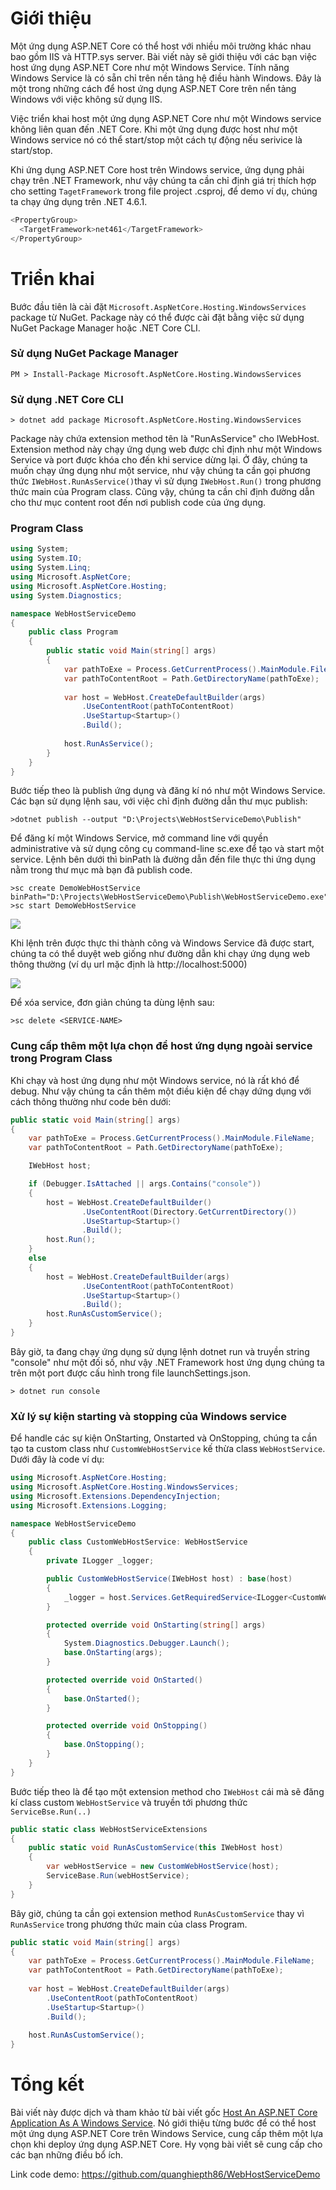 # Giới thiệu

Một ứng dụng ASP.NET Core có thể host với nhiều môi trường khác nhau bao gồm IIS và HTTP.sys server. Bài viết này sẽ giới thiệu với các bạn việc host ứng dụng ASP.NET Core như một Windows Service. Tính năng Windows Service là có sẵn chỉ trên nền tảng hệ điều hành Windows. Đây là một trong những cách để host ứng dụng ASP.NET Core trên nển tảng Windows với  việc không sử dụng IIS.

Việc triển khai host một ứng dụng ASP.NET Core như một Windows service không liên quan đến .NET Core. Khi một ứng dụng được host như một Windows service nó có thể start/stop một cách tự động nếu serivice là start/stop.

Khi ứng dụng ASP.NET Core host trên Windows service, ứng dụng phải chạy trên .NET Framework, như vậy chúng ta cần chỉ định giá trị thích hợp cho setting ```TagetFramework``` trong file project .csproj, để demo ví dụ, chúng ta chạy ứng dụng trên .NET 4.6.1.

```csharp
<PropertyGroup>  
  <TargetFramework>net461</TargetFramework>  
</PropertyGroup> 
```
# Triển khai
Bước đầu tiên là cài đặt ```Microsoft.AspNetCore.Hosting.WindowsServices``` package từ NuGet. Package này có thể được cài đặt bằng việc sử dụng NuGet Package Manager hoặc .NET Core CLI.

### Sử dụng NuGet Package Manager
```
PM > Install-Package Microsoft.AspNetCore.Hosting.WindowsServices 
```

### Sử dụng .NET Core CLI
```
> dotnet add package Microsoft.AspNetCore.Hosting.WindowsServices
```

Package này chứa extension method tên là "RunAsService" cho IWebHost. Extension method này chạy ứng dụng web được chỉ định như một Windows Service và port được khóa cho đến khi service dừng lại. Ở đây, chúng ta muốn chạy ứng dụng như một service, như vậy chúng ta cần gọi phương thức ```IWebHost.RunAsService()```thay vì sử dụng ```IWebHost.Run()``` trong phương thức main của Program class. Cũng vậy, chúng ta cần chỉ định đường dẫn cho thư mục content root đến nơi publish code của ứng dụng.

### Program Class
```csharp
using System;
using System.IO;
using System.Linq;
using Microsoft.AspNetCore;
using Microsoft.AspNetCore.Hosting;
using System.Diagnostics;

namespace WebHostServiceDemo
{
    public class Program
    {
        public static void Main(string[] args)
        {
            var pathToExe = Process.GetCurrentProcess().MainModule.FileName;  
            var pathToContentRoot = Path.GetDirectoryName(pathToExe);  
  
            var host = WebHost.CreateDefaultBuilder(args)  
                .UseContentRoot(pathToContentRoot)  
                .UseStartup<Startup>()  
                .Build();  
  
            host.RunAsService();  
        }
    }
}

```

Bước tiếp theo là publish ứng dụng và đăng kí nó như một Windows Service. Các bạn sử dụng lệnh sau, với việc chỉ định đường dẫn thư mục publish:
```
>dotnet publish --output "D:\Projects\WebHostServiceDemo\Publish"
```
Để đăng kí một Windows Service, mở command line với quyền administrative và sử dụng công cụ command-line sc.exe để tạo và start một service. Lệnh bên dưới thì binPath là đường dẫn đến file thực thi ứng dụng nằm trong thư mục mà bạn đã publish code.
```
>sc create DemoWebHostService binPath="D:\Projects\WebHostServiceDemo\Publish\WebHostServiceDemo.exe"  
>sc start DemoWebHostService
```
![](https://images.viblo.asia/59257fa6-8231-49d8-bfcc-9615665289f4.png)

Khi lệnh trên được thực thi thành công và Windows Service đã được start, chúng ta có thể duyệt web giống như đường dẫn khi chạy ứng dụng web thông thường (ví dụ url mặc định là http://localhost:5000)

![](https://images.viblo.asia/b996ab53-ebd7-4ae4-985c-c973d524f72b.png)

Để xóa service, đơn giản chúng ta dùng lệnh sau:
```
>sc delete <SERVICE-NAME>
```

### Cung cấp thêm một lựa chọn để host ứng dụng ngoài service trong Program Class
Khi chạy và host ứng dụng như một Windows service, nó là rất khó để debug. Như vậy chúng ta cần thêm một điều kiện để chạy dứng dụng với cách thông thường như code bên dưới:
```csharp
public static void Main(string[] args)
{
    var pathToExe = Process.GetCurrentProcess().MainModule.FileName;
    var pathToContentRoot = Path.GetDirectoryName(pathToExe);

    IWebHost host;

    if (Debugger.IsAttached || args.Contains("console"))
    {
        host = WebHost.CreateDefaultBuilder()
                .UseContentRoot(Directory.GetCurrentDirectory())
                .UseStartup<Startup>()
                .Build();
        host.Run();
    }
    else
    {
        host = WebHost.CreateDefaultBuilder(args)
                .UseContentRoot(pathToContentRoot)
                .UseStartup<Startup>()
                .Build();
        host.RunAsCustomService();
    }
}
```
Bây giờ, ta đang chạy ứng dụng sử dụng lệnh dotnet run và truyền string "console" như một đối số, như vậy .NET Framework host ứng dụng chúng ta trên một port được cấu hình trong file launchSettings.json.
```
> dotnet run console  
```

### Xử lý sự kiện starting và stopping của Windows service 
Để handle các sự kiện OnStarting, Onstarted và OnStopping, chúng ta cần tạo ta custom class như ```CustomWebHostService``` kế thừa class ```WebHostService```. Dưới đây là code ví dụ:
```csharp
using Microsoft.AspNetCore.Hosting;
using Microsoft.AspNetCore.Hosting.WindowsServices;
using Microsoft.Extensions.DependencyInjection;
using Microsoft.Extensions.Logging;

namespace WebHostServiceDemo
{
    public class CustomWebHostService: WebHostService
    {
        private ILogger _logger;

        public CustomWebHostService(IWebHost host) : base(host)
        {
            _logger = host.Services.GetRequiredService<ILogger<CustomWebHostService>>();
        }

        protected override void OnStarting(string[] args)
        {
            System.Diagnostics.Debugger.Launch();
            base.OnStarting(args);
        }

        protected override void OnStarted()
        {
            base.OnStarted();
        }

        protected override void OnStopping()
        {
            base.OnStopping();
        }
    }
}

```

Bước tiếp theo là để tạo một extension method cho ```IWebHost``` cái mà sẽ đăng kí class custom ```WebHostService``` và truyền tới phương thức ```ServiceBse.Run(..)```

```csharp
public static class WebHostServiceExtensions
{
    public static void RunAsCustomService(this IWebHost host)
    {
        var webHostService = new CustomWebHostService(host);
        ServiceBase.Run(webHostService);
    }
}
```
Bây giờ, chúng ta cần gọi extension method ```RunAsCustomService``` thay vì ```RunAsService``` trong phương thức main của class Program.
```csharp
public static void Main(string[] args)  
{  
    var pathToExe = Process.GetCurrentProcess().MainModule.FileName;  
    var pathToContentRoot = Path.GetDirectoryName(pathToExe);  
  
    var host = WebHost.CreateDefaultBuilder(args)  
        .UseContentRoot(pathToContentRoot)  
        .UseStartup<Startup>()  
        .Build();  
  
    host.RunAsCustomService();  
}  
```

# Tổng kết
Bài viết này được dịch và tham khảo từ bài viết gốc [Host An ASP.NET Core Application As A Windows Service](https://www.c-sharpcorner.com/article/host-an-asp-net-core-application-as-a-windows-service/). Nó giới thiệu từng bước để có thể host một ứng dụng ASP.NET Core trên Windows Service, cung cấp thêm một lựa chọn khi deploy ứng dụng ASP.NET Core. Hy vọng bài viết sẽ cung cấp cho các bạn những điều bổ ích.

Link code demo:
https://github.com/quanghiepth86/WebHostServiceDemo